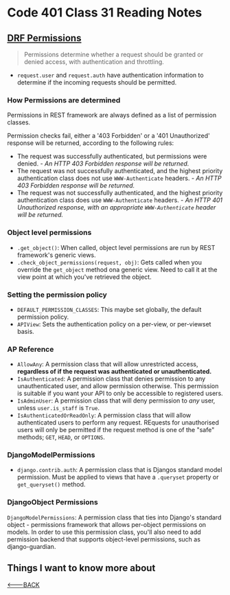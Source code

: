 # Code 401 Class 31 Reading Notes

## [DRF Permissions](https://www.django-rest-framework.org/api-guide/permissions/)

> Permissions determine whether a request should be granted or denied access, with authentication and throttling.

- `request.user` and `request.auth` have authentication information to determine if the incoming requests should be permitted.

### How Permissions are determined

Permissions in REST framework are always defined as a list of permission classes.

Permission checks fail, either a '403 Forbidden' or a '401 Unauthorized' response will be returned, according to the following rules:

- The request was successfully authenticated, but permissions were denied. - *An HTTP 403 Forbidden response will be returned.*
- The request was not successfully authenticated, and the highest priority authentication class does not use `WWW-Authenticate` headers. - *An HTTP 403 Forbidden response will be returned.*
- The request was not successfully authenticated, and the highest priority authentication class does use `WWW-Authenticate` headers. - *An HTTP 401 Unauthorized response, with an appropriate `WWW-Authenticate` header will be returned.*

### Object level permissions

- `.get_object()`:  When called, object level permissions are run by REST framework's generic views.
- `.check_object_permissions(request, obj)`: Gets called when you override the `get_object` method ona generic view. Need to call it at the view point at which you've retrieved the object.

### Setting the permission policy

- `DEFAULT_PERMISSION_CLASSES`: This maybe set globally, the default permission policy.
- `APIView`: Sets the authentication policy on a per-view, or per-viewset basis.

### AP Reference

- `AllowAny`: A permission class that will allow unrestricted access, **regardless of if the request was authenticated or unauthenticated.**
- `IsAuthenticated`: A permission class that denies permission to any unauthenticated user, and allow permission otherwise. This permission is suitable if you want your API to only be accessible to registered users.
- `IsAdminUser`: A permission class that will deny permission to *any* user, unless `user.is_staff` is `True`.
- `IsAuthenticatedOrReadOnly`: A permission class that will allow authenticated users to perform any request. REquests for unauthorised users will only be permitted if the request method is one of the "safe" methods; `GET`, `HEAD`, or `OPTIONS`.

### DjangoModelPermissions

- `django.contrib.auth`: A permission class that is Djangos standard model permission. Must be applied to views that have a `.queryset` property or `get_queryset()` method.

### DjangoObject Permissions

`DjangoModelPermissions`: A permission class that ties into Django's standard object - permissions framework that allows per-object permissions on models. In order to use this permission class, you'll also need to add permission backend that supports object-level permissions, such as django-guardian.

## Things I want to know more about

[<---BACK](README.md)
